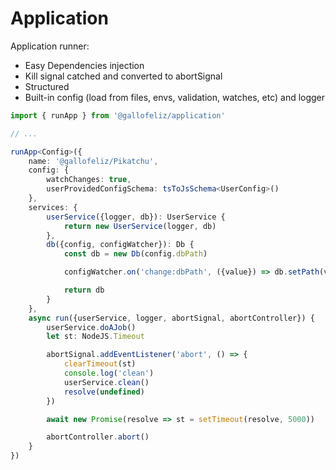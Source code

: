 # Application

Application runner:

- Easy Dependencies injection
- Kill signal catched and converted to abortSignal
- Structured
- Built-in config (load from files, envs, validation, watches, etc) and logger

```typescript
import { runApp } from '@gallofeliz/application'

// ...

runApp<Config>({
    name: '@gallofeliz/Pikatchu',
    config: {
        watchChanges: true,
        userProvidedConfigSchema: tsToJsSchema<UserConfig>()
    },
    services: {
        userService({logger, db}): UserService {
            return new UserService(logger, db)
        },
        db({config, configWatcher}): Db {
            const db = new Db(config.dbPath)

            configWatcher.on('change:dbPath', ({value}) => db.setPath(value as string))

            return db
        }
    },
    async run({userService, logger, abortSignal, abortController}) {
        userService.doAJob()
        let st: NodeJS.Timeout

        abortSignal.addEventListener('abort', () => {
            clearTimeout(st)
            console.log('clean')
            userService.clean()
            resolve(undefined)
        })

        await new Promise(resolve => st = setTimeout(resolve, 5000))

        abortController.abort()
    }
})
```
